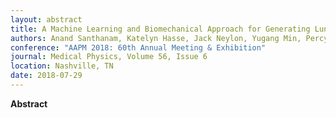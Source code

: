 ```yaml
---
layout: abstract
title: A Machine Learning and Biomechanical Approach for Generating Lung 4DCT from a Breath-Hold 3DCT
authors: Anand Santhanam, Katelyn Hasse, Jack Neylon, Yugang Min, Percy lee, and Daniel A. Low
conference: "AAPM 2018: 60th Annual Meeting & Exhibition"
journal: Medical Physics, Volume 56, Issue 6
location: Nashville, TN
date: 2018-07-29
---
```

**Abstract**
